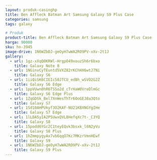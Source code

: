 ```yaml
---
layout: produk-casinghp
title: Ben Affleck Batman Art Samsung Galaxy S9 Plus Case
categories: samsung
tags: galaxy

# Produk
product-title: Ben Affleck Batman Art Samsung Galaxy S9 Plus Case
harga: 90000
sku: hn-3945
image-drive: 1N6WZbDJ-geOyH7wWA2RO9PV-xXv-2t1J
gallery:
  - url: 1gz-xXqQ0KRWl-HrgpO49xouzSh6r6bxo
    title: Galaxy Note 8
  - url: 1NGinvCyTEuntd5VXZ82rKChHX6wtJ7Ni
    title: Galaxy S6
  - url: 1iiQiSK6CIEIc50JTCU_edBh_wSVO2G2Z
    title: Galaxy S6 Edge
  - url: 1ppVUwn0hR6TSSo2d_cTrHaW0VreDlmGc
    title: Galaxy S6 Edge Plus
  - url: 1ZqGDSk_Bel7XnWesThTr6OoGEJ8a3Qto
    title: Galaxy S7
  - url: 1Sd10AHPUkyf3O2KAF-NU21KBXNGYgIHe
    title: Galaxy S7 Edge
  - url: 1lLDA5yIA2P5UwxQVL8HefqXc7t-_C3YQ
    title: Galaxy S8
  - url: 15podd6YGc2C1teyEQvk3bsxk_l6N2yVu
    title: Galaxy S8 Plus
  - url: 1hZmmpygyAx7vb6qqO7Kc7MKzrVmnHEwf
    title: Galaxy S9
  - url: 1N6WZbDJ-geOyH7wWA2RO9PV-xXv-2t1J
    title: Galaxy S9 Plus
---
```

